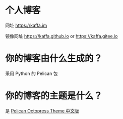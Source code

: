 
# 个人博客

网址  https://kaffa.im 

镜像网址  https://kaffa.github.io or https://kaffa.gitee.io

# 你的博客由什么生成的？

采用 Python 的 Pelican 包

# 你的博客的主题是什么？

是 [Pelican Octopress Theme 中文版](https://github.com/kaffa/pelican-octopress-theme-cn)






